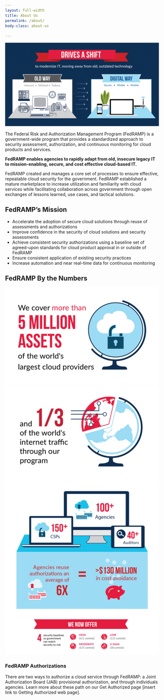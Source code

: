 ```yaml
---
layout: full-width
title: About Us
permalink: /about/
body-class: about-us

---
```

<section id="about">
<div class="image-container">
<img src="../assets/img/fedramp-about.png">
</div>
<div class="text-container">
<p>The Federal Risk and Authorization Management Program (FedRAMP) is a government-wide program that provides a standardized approach to security assessment, authorization, and continuous monitoring for cloud products and services. </p>
<p><strong>FedRAMP enables agencies to rapidly adapt from old, insecure legacy IT to mission-enabling, secure, and cost effective cloud-based IT. </strong></p>
<p>FedRAMP created and manages a core set of processes to ensure effective, repeatable cloud security for the government. FedRAMP established a mature marketplace to increase utilization and familiarity with cloud services while facilitating collaboration across government through open exchanges of lessons learned, use cases, and tactical solutions. </p>
</div>
</section>
<section id="fedramp-mission">
<div class="inner">
<h2>FedRAMP’s Mission </h2>
<ul> 
<li>Accelerate the adoption of secure cloud solutions through reuse of assessments and authorizations</li>
<li>Improve confidence in the security of cloud solutions and security assessments</li>
<li>Achieve consistent security authorizations using a baseline set of agreed-upon standards for cloud product approval in or outside of FedRAMP</li>
<li>Ensure consistent application of existing security practices</li>
<li>Increase automation and near real-time data for continuous monitoring</li>
</ul>
</div>
</section>
<section id="fedramp-numbers">
<h2>FedRAMP By the Numbers</h2> 
<div class="image-container">
<img src="../assets/img/fedramp_number01.png">
<img src="../assets/img/fedramp_number02.png">
<img src="../assets/img/fedramp_number03.png">
<img src="../assets/img/fedramp_number04.png">
</div>
<div class="text-container">
<h3>FedRAMP Authorizations </h3>
<p>There are two ways to authorize a cloud service through FedRAMP: a Joint Authorization Board (JAB) provisional authorization, and through individuals agencies. Learn more about these path on our Get Authorized page [insert link to Getting Authorized web page]. </p>
</div>
</section>